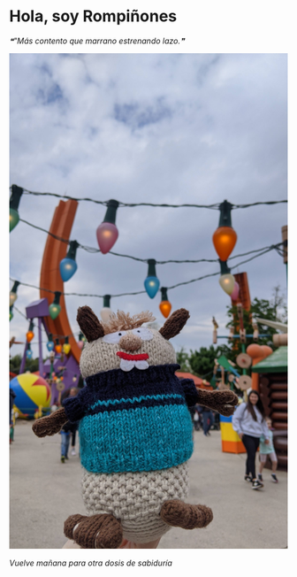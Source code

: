 # Hola, soy Rompiñones

<!--STARTS_HERE_QUOTE_README-->
<i>❝"Más contento que marrano estrenando lazo.❞</i>
<!--ENDS_HERE_QUOTE_README-->

<!--START_SECTION:update_image-->
![alt text](https://raw.githubusercontent.com/focaalvarez/rompinones/main/.github/images/IMG_20220429_104051.jpg?raw=true)
<!--END_SECTION:update_image-->

*Vuelve mañana para otra dosis de sabiduría*
